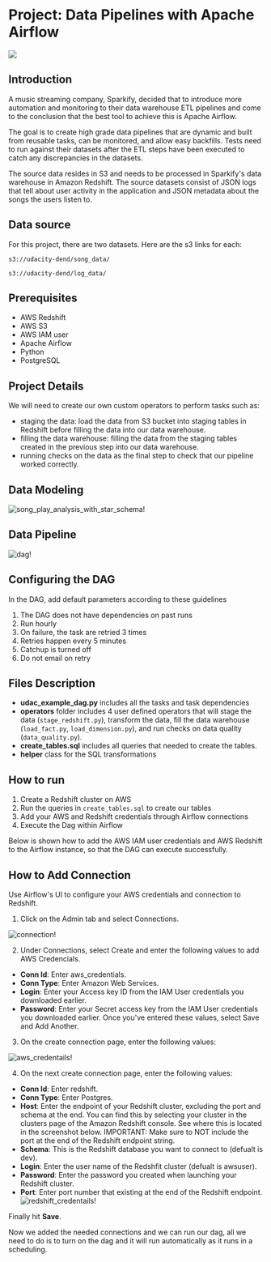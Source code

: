 # Project: Data Pipelines with Apache Airflow


<img align="center" src="images/airflowlogo.png"/>

## Introduction

<p>A music streaming company, Sparkify, decided that to introduce more automation and monitoring to their data warehouse ETL pipelines and come to the conclusion that the best tool to achieve this is Apache Airflow.</p>

<p>The goal is to create high grade data pipelines that are dynamic and built from reusable tasks, can be monitored, and allow easy backfills. Tests need to run against their datasets after the ETL steps have been executed to catch any discrepancies in the datasets.</p>

<p>The source data resides in S3 and needs to be processed in Sparkify's data warehouse in Amazon Redshift. The source datasets consist of JSON logs that tell about user activity in the application and JSON metadata about the songs the users listen to.</p>

## Data source

For this project, there are two datasets. Here are the s3 links for each:


`s3://udacity-dend/song_data/`

`s3://udacity-dend/log_data/`

## Prerequisites

- AWS Redshift
- AWS S3
- AWS IAM user
- Apache Airflow
- Python
- PostgreSQL

## Project Details

We will need to create our own custom operators to perform tasks such as:
- staging the data: load the data from S3 bucket into staging tables in Redshift before filling the data into our data warehouse.
- filling the data warehouse: filling the data from the staging tables created in the previous step into our data warehouse.
- running checks on the data as the final step to check that our pipeline worked correctly.

## Data Modeling

![song_play_analysis_with_star_schema!](./images/database.png "star_schema")

## Data Pipeline
![dag!](./images/dag.png)

## Configuring the DAG

In the DAG, add default parameters according to these guidelines

1. The DAG does not have dependencies on past runs
2. Run hourly
3. On failure, the task are retried 3 times
4. Retries happen every 5 minutes
5. Catchup is turned off
6. Do not email on retry

## Files Description

- **udac_example_dag.py** includes all the tasks and task dependencies
- **operators** folder includes 4 user defined operators that will stage the data (`stage_redshift.py`), transform the data, fill the data warehouse (`load_fact.py`, `load_dimension.py`), and run checks on data quality (`data_quality.py`).
- **create_tables.sql** includes all queries that needed to create the tables.
- **helper** class for the SQL transformations


## How to run

1. Create a Redshift cluster on AWS
2. Run the queries in `create_tables.sql` to create our tables
3. Add your AWS and Redshift credentials through Airflow connections
4. Execute the Dag within Airflow

Below is shown how to add the AWS IAM user credentials and AWS Redshift to the Airflow instance, so that the DAG can execute successfully. 

## How to Add Connection

Use Airflow's UI to configure your AWS credentials and connection to Redshift.

1. Click on the Admin tab and select Connections.

![connection!](./images/connection.png)

2. Under Connections, select Create and enter the following values to add AWS Credencials.
- **Conn Id**: Enter aws_credentials.
- **Conn Type**: Enter Amazon Web Services.
- **Login**: Enter your Access key ID from the IAM User credentials you downloaded earlier.
- **Password**: Enter your Secret access key from the IAM User credentials you downloaded earlier.
Once you've entered these values, select Save and Add Another.

3. On the create connection page, enter the following values:

![aws_credentails!](./images/aws_credentails.png)

4. On the next create connection page, enter the following values:

- **Conn Id**: Enter redshift.
- **Conn Type**: Enter Postgres.
- **Host**: Enter the endpoint of your Redshift cluster, excluding the port and schema at the end. You can find this by selecting your cluster in the clusters page of the Amazon Redshift console. See where this is located in the screenshot below. IMPORTANT: Make sure to NOT include the port at the end of the Redshift endpoint string.
- **Schema**: This is the Redshift database you want to connect to (defualt is dev).
- **Login**: Enter the user name of the Redshfit cluster (defualt is awsuser).
- **Password**: Enter the password you created when launching your Redshift cluster.
- **Port**: Enter port number that existing at the end of the Redshift endpoint. <br>
![redshift_credentails!](./images/redshift_credentails.png)

Finally hit **Save**. 

Now we added the needed connections and we can run our dag, all we need to do is to turn on the dag and it will run automatically as it runs in a scheduling.
